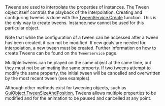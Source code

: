 Tweens are used to interpolate the properties of instances. The Tween object itself controls the playback of the interpolation. Creating and configuring tweens is done with the [TweenService.Create](https://developer.roblox.com/api-reference/function/TweenService/Create) function. This is the only way to create tweens. Instance.new cannot be used for this particular object.

Note that while the configuration of a tween can be accessed after a tween has been created, it can not be modified. If new goals are needed for interpolation, a new tween must be created. Further information on how to create Tweens can be found on the `TweenService` page.

Multiple tweens can be played on the same object at the same time, but they must not be animating the same property. If two tweens attempt to modify the same property, the initial tween will be cancelled and overwritten by the most recent tween (see examples).

Although other methods exist for tweening objects, such as [GuiObject.TweenSizeAndPosition](https://developer.roblox.com/api-reference/function/GuiObject/TweenSizeAndPosition), Tweens allows multiple properties to be modified and for the animation to be paused and cancelled at any point.